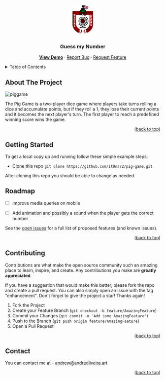 <div align="center">
  <a href="https://github.com/it0na72/pig-game/">
    <img src="logo.png" alt="Logo" width="100" height="100">
  </a>
<h3 align="center">Guess my Number</h3>

  <p align="center">
    <a href="https://it0na72.github.io/pig-game/"><b>View Demo</b></a>
    ·
    <a href="https://github.com/it0na72/pig-game/issues">Report Bug</a>
    ·
    <a href="https://github.com/it0na72/pig-game/issues">Request Feature</a>
  </p>
</div>



<!-- TABLE OF CONTENTS -->
<details>
  <summary>Table of Contents</summary>
  <ol>
    <li>
      <a href="#about-the-project">About The Project</a>
    </li>
    <li>
      <a href="#getting-started">Getting Started</a>
    </li>
    <li><a href="#roadmap">Roadmap</a></li>
    <li><a href="#contributing">Contributing</a></li>
    <li><a href="#contact">Contact</a></li>
  </ol>
</details>



<!-- ABOUT THE PROJECT -->
## About The Project
![piggame](https://github.com/it0na72/pig-game/assets/56265972/ad47ec06-1afd-46b3-9182-ca3bea98343c)

The Pig Game is a two-player dice game where players take turns rolling a dice and accumulate points, but if they roll a 1, they lose their current points and it becomes the next player's turn. The first player to reach a predefined winning score wins the game.

<p align="right">(<a href="#readme-top">back to top</a>)</p>


<!-- GETTING STARTED -->
## Getting Started

To get a local copy up and running follow these simple example steps.
- Clone this repo
```git clone https://github.com/it0na72/pig-game.git```

After cloning this repo you should be able to change as needed.

<!-- ROADMAP -->
## Roadmap

- [ ] Improve media queries on mobile
- [ ] Add animation and possibly a sound when the player gets the correct number


See the [open issues](https://github.com/it0na72/pig-game/issues) for a full list of proposed features (and known issues).

<p align="right">(<a href="#readme-top">back to top</a>)</p>


<!-- CONTRIBUTING -->
## Contributing

Contributions are what make the open source community such an amazing place to learn, inspire, and create. Any contributions you make are **greatly appreciated**.

If you have a suggestion that would make this better, please fork the repo and create a pull request. You can also simply open an issue with the tag "enhancement".
Don't forget to give the project a star! Thanks again!

1. Fork the Project
2. Create your Feature Branch (`git checkout -b feature/AmazingFeature`)
3. Commit your Changes (`git commit -m 'Add some AmazingFeature'`)
4. Push to the Branch (`git push origin feature/AmazingFeature`)
5. Open a Pull Request

<p align="right">(<a href="#readme-top">back to top</a>)</p>

<!-- CONTACT -->
## Contact

You can contact me at - andrew@andreoliveira.art

<p align="right">(<a href="#readme-top">back to top</a>)</p>
